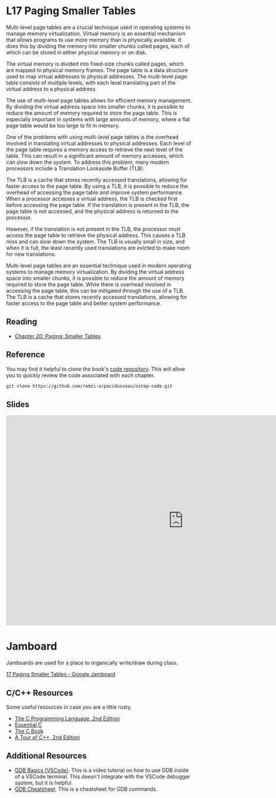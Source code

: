 # L17 Paging Smaller Tables

Multi-level page tables are a crucial technique used in operating systems to manage memory virtualization. Virtual memory is an essential mechanism that allows programs to use more memory than is physically available. It does this by dividing the memory into smaller chunks called pages, each of which can be stored in either physical memory or on disk.

The virtual memory is divided into fixed-size chunks called pages, which are mapped to physical memory frames. The page table is a data structure used to map virtual addresses to physical addresses. The multi-level page table consists of multiple levels, with each level translating part of the virtual address to a physical address.

The use of multi-level page tables allows for efficient memory management. By dividing the virtual address space into smaller chunks, it is possible to reduce the amount of memory required to store the page table. This is especially important in systems with large amounts of memory, where a flat page table would be too large to fit in memory.

One of the problems with using multi-level page tables is the overhead involved in translating virtual addresses to physical addresses. Each level of the page table requires a memory access to retrieve the next level of the table. This can result in a significant amount of memory accesses, which can slow down the system. To address this problem, many modern processors include a Translation Lookaside Buffer (TLB).

The TLB is a cache that stores recently accessed translations, allowing for faster access to the page table. By using a TLB, it is possible to reduce the overhead of accessing the page table and improve system performance. When a processor accesses a virtual address, the TLB is checked first before accessing the page table. If the translation is present in the TLB, the page table is not accessed, and the physical address is returned to the processor.

However, if the translation is not present in the TLB, the processor must access the page table to retrieve the physical address. This causes a TLB miss and can slow down the system. The TLB is usually small in size, and when it is full, the least recently used translations are evicted to make room for new translations.

Multi-level page tables are an essential technique used in modern operating systems to manage memory virtualization. By dividing the virtual address space into smaller chunks, it is possible to reduce the amount of memory required to store the page table. While there is overhead involved in accessing the page table, this can be mitigated through the use of a TLB. The TLB is a cache that stores recently accessed translations, allowing for faster access to the page table and better system performance.

## Reading

- [Chapter 20: Paging: Smaller Tables](https://pages.cs.wisc.edu/~remzi/OSTEP/vm-smalltables.pdf)

## Reference

You may find it helpful to clone the book's [code repository](https://github.com/remzi-arpacidusseau/ostep-code). This will allow you to quickly review the code associated with each chapter.

```bash
git clone https://github.com/remzi-arpacidusseau/ostep-code.git
```

## Slides

<iframe src="https://docs.google.com/presentation/d/e/2PACX-1vRQdM51VNQV4RWXe2QnTCYEBihGTBcqFTVQPYJ1Kht1QEiFSwCeUAXNQXg14hO0zqnACOlY9cIhUq43/embed?start=false&loop=false&delayms=3000" frameborder="0" width="960" height="569" allowfullscreen="true" mozallowfullscreen="true" webkitallowfullscreen="true"></iframe>

# Jamboard

Jamboards are used for a place to organically write/draw during class.

[17 Paging Smaller Tables - Google Jamboard](https://jamboard.google.com/d/1jbloOmt2PJ33W6EIdZpQ1vUK0scUzHv_j_ff56i4Sc8/edit?usp=share_link)

## C/C++ Resources

Some useful resources in case you are a little rusty.

- [The C Programming Language, 2nd Edition](https://umass-cs-377.github.io/resources/the-c-programming-language.pdf)
- [Essential C](https://umass-cs-377.github.io/resources/essential-c.pdf)
- [The C Book](https://publications.gbdirect.co.uk//c_book)
- [A Tour of C++, 2nd Edition](https://umass-cs-377.github.io/resources/a-tour-of-c++-2nd.pdf)

## Additional Resources

- [GDB Basics (VSCode)](https://youtu.be/u6iXfpBDU3w). This is a video tutorial on how to use GDB inside of a VSCode terminal. This doesn't integrate with the VSCode debugger system, but it is helpful.
- [GDB Cheatsheet](https://darkdust.net/files/GDB%20Cheat%20Sheet.pdf). This is a cheatsheet for GDB commands.

